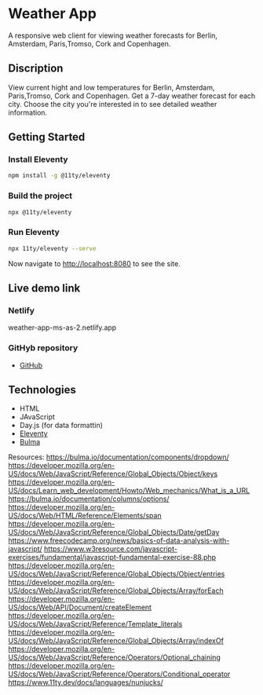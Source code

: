 # Weather App

A responsive web client for viewing weather forecasts for Berlin, Amsterdam, Paris,Tromso, Cork and Copenhagen. 

## Discription
View current hight and low temperatures for Berlin, Amsterdam, Paris,Tromso, Cork and Copenhagen. 
Get a 7-day weather forecast for each city.
Choose the city you're interested in to see detailed weather information.

## Getting Started

### Install Eleventy

```bash
npm install -g @11ty/eleventy
```
### Build the project

```bash
npx @11ty/eleventy
```

### Run Eleventy

```bash
npx 11ty/eleventy --serve
```

Now navigate to [http://localhost:8080](http://localhost:8080) to see the site.

## Live demo link

### Netlify

weather-app-ms-as-2.netlify.app

### GitHyb repository

* [GitHub](https://github.com/Marina19761107/weather/tree/main)

## Technologies

* HTML
* JAvaScript
* Day.js (for data formattin)
* [Eleventy](https://www.11ty.dev/)
* [Bulma](https://bulma.io/)

Resources:
https://bulma.io/documentation/components/dropdown/
https://developer.mozilla.org/en-US/docs/Web/JavaScript/Reference/Global_Objects/Object/keys
https://developer.mozilla.org/en-US/docs/Learn_web_development/Howto/Web_mechanics/What_is_a_URL
https://bulma.io/documentation/columns/options/
https://developer.mozilla.org/en-US/docs/Web/HTML/Reference/Elements/span
https://developer.mozilla.org/en-US/docs/Web/JavaScript/Reference/Global_Objects/Date/getDay
https://www.freecodecamp.org/news/basics-of-data-analysis-with-javascript/
https://www.w3resource.com/javascript-exercises/fundamental/javascript-fundamental-exercise-88.php
https://developer.mozilla.org/en-US/docs/Web/JavaScript/Reference/Global_Objects/Object/entries
https://developer.mozilla.org/en-US/docs/Web/JavaScript/Reference/Global_Objects/Array/forEach
https://developer.mozilla.org/en-US/docs/Web/API/Document/createElement
https://developer.mozilla.org/en-US/docs/Web/JavaScript/Reference/Template_literals
https://developer.mozilla.org/en-US/docs/Web/JavaScript/Reference/Global_Objects/Array/indexOf
https://developer.mozilla.org/en-US/docs/Web/JavaScript/Reference/Operators/Optional_chaining
https://developer.mozilla.org/en-US/docs/Web/JavaScript/Reference/Operators/Conditional_operator
https://www.11ty.dev/docs/languages/nunjucks/
